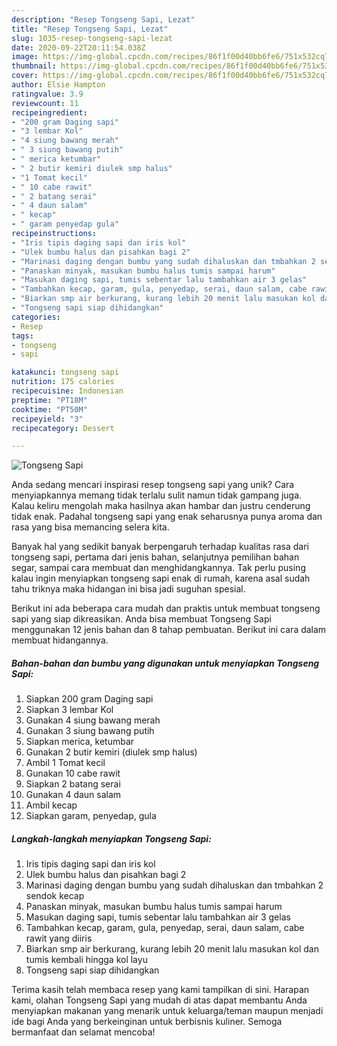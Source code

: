 ```yaml
---
description: "Resep Tongseng Sapi, Lezat"
title: "Resep Tongseng Sapi, Lezat"
slug: 1035-resep-tongseng-sapi-lezat
date: 2020-09-22T20:11:54.038Z
image: https://img-global.cpcdn.com/recipes/86f1f00d40bb6fe6/751x532cq70/tongseng-sapi-foto-resep-utama.jpg
thumbnail: https://img-global.cpcdn.com/recipes/86f1f00d40bb6fe6/751x532cq70/tongseng-sapi-foto-resep-utama.jpg
cover: https://img-global.cpcdn.com/recipes/86f1f00d40bb6fe6/751x532cq70/tongseng-sapi-foto-resep-utama.jpg
author: Elsie Hampton
ratingvalue: 3.9
reviewcount: 11
recipeingredient:
- "200 gram Daging sapi"
- "3 lembar Kol"
- "4 siung bawang merah"
- " 3 siung bawang putih"
- " merica ketumbar"
- " 2 butir kemiri diulek smp halus"
- "1 Tomat kecil"
- " 10 cabe rawit"
- " 2 batang serai"
- " 4 daun salam"
- " kecap"
- " garam penyedap gula"
recipeinstructions:
- "Iris tipis daging sapi dan iris kol"
- "Ulek bumbu halus dan pisahkan bagi 2"
- "Marinasi daging dengan bumbu yang sudah dihaluskan dan tmbahkan 2 sendok kecap"
- "Panaskan minyak, masukan bumbu halus tumis sampai harum"
- "Masukan daging sapi, tumis sebentar lalu tambahkan air 3 gelas"
- "Tambahkan kecap, garam, gula, penyedap, serai, daun salam, cabe rawit yang diiris"
- "Biarkan smp air berkurang, kurang lebih 20 menit lalu masukan kol dan tumis kembali hingga kol layu"
- "Tongseng sapi siap dihidangkan"
categories:
- Resep
tags:
- tongseng
- sapi

katakunci: tongseng sapi 
nutrition: 175 calories
recipecuisine: Indonesian
preptime: "PT18M"
cooktime: "PT50M"
recipeyield: "3"
recipecategory: Dessert

---
```



![Tongseng Sapi](https://img-global.cpcdn.com/recipes/86f1f00d40bb6fe6/751x532cq70/tongseng-sapi-foto-resep-utama.jpg)

Anda sedang mencari inspirasi resep tongseng sapi yang unik? Cara menyiapkannya memang tidak terlalu sulit namun tidak gampang juga. Kalau keliru mengolah maka hasilnya akan hambar dan justru cenderung tidak enak. Padahal tongseng sapi yang enak seharusnya punya aroma dan rasa yang bisa memancing selera kita.

Banyak hal yang sedikit banyak berpengaruh terhadap kualitas rasa dari tongseng sapi, pertama dari jenis bahan, selanjutnya pemilihan bahan segar, sampai cara membuat dan menghidangkannya. Tak perlu pusing kalau ingin menyiapkan tongseng sapi enak di rumah, karena asal sudah tahu triknya maka hidangan ini bisa jadi suguhan spesial.




Berikut ini ada beberapa cara mudah dan praktis untuk membuat tongseng sapi yang siap dikreasikan. Anda bisa membuat Tongseng Sapi menggunakan 12 jenis bahan dan 8 tahap pembuatan. Berikut ini cara dalam membuat hidangannya.

<!--inarticleads1-->

##### Bahan-bahan dan bumbu yang digunakan untuk menyiapkan Tongseng Sapi:

1. Siapkan 200 gram Daging sapi
1. Siapkan 3 lembar Kol
1. Gunakan 4 siung bawang merah
1. Gunakan  3 siung bawang putih
1. Siapkan  merica, ketumbar
1. Gunakan  2 butir kemiri (diulek smp halus)
1. Ambil 1 Tomat kecil
1. Gunakan  10 cabe rawit
1. Siapkan  2 batang serai
1. Gunakan  4 daun salam
1. Ambil  kecap
1. Siapkan  garam, penyedap, gula




<!--inarticleads2-->

##### Langkah-langkah menyiapkan Tongseng Sapi:

1. Iris tipis daging sapi dan iris kol
1. Ulek bumbu halus dan pisahkan bagi 2
1. Marinasi daging dengan bumbu yang sudah dihaluskan dan tmbahkan 2 sendok kecap
1. Panaskan minyak, masukan bumbu halus tumis sampai harum
1. Masukan daging sapi, tumis sebentar lalu tambahkan air 3 gelas
1. Tambahkan kecap, garam, gula, penyedap, serai, daun salam, cabe rawit yang diiris
1. Biarkan smp air berkurang, kurang lebih 20 menit lalu masukan kol dan tumis kembali hingga kol layu
1. Tongseng sapi siap dihidangkan




Terima kasih telah membaca resep yang kami tampilkan di sini. Harapan kami, olahan Tongseng Sapi yang mudah di atas dapat membantu Anda menyiapkan makanan yang menarik untuk keluarga/teman maupun menjadi ide bagi Anda yang berkeinginan untuk berbisnis kuliner. Semoga bermanfaat dan selamat mencoba!
